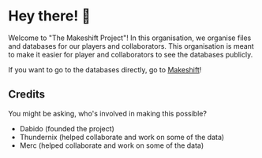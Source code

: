 # Hey there! 👋

Welcome to "The Makeshift Project"! In this organisation, we organise files and databases for our players and collaborators. This organisation is meant to make it easier for player and collaborators to see the databases publicly.

If you want to go to the databases directly, go to [Makeshift](https://github.com/MakeshiftProject/Makeshift)!

## Credits
You might be asking, who's involved in making this possible?

- Dabido (founded the project)
- Thundernix (helped collaborate and work on some of the data)
- Merc (helped collaborate and work on some of the data)

<!--

**Here are some ideas to get you started:**

🙋‍♀️ A short introduction - what is your organization all about?
🌈 Contribution guidelines - how can the community get involved?
👩‍💻 Useful resources - where can the community find your docs? Is there anything else the community should know?
🍿 Fun facts - what does your team eat for breakfast?
🧙 Remember, you can do mighty things with the power of [Markdown](https://docs.github.com/github/writing-on-github/getting-started-with-writing-and-formatting-on-github/basic-writing-and-formatting-syntax)
-->
